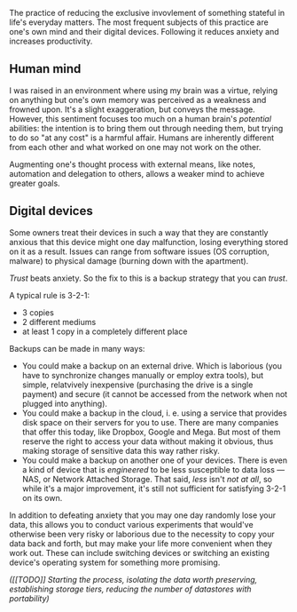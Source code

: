 ---
---

The practice of reducing the exclusive invovlement of something stateful in life's everyday matters. The most frequent subjects of this practice are one's own mind and their digital devices. Following it reduces anxiety and increases productivity.

## Human mind

I was raised in an environment where using my brain was a virtue, relying on anything but one's own memory was perceived as a weakness and frowned upon. It's a slight exaggeration, but conveys the message. However, this sentiment focuses too much on a human brain's *potential* abilities: the intention is to bring them out through needing them, but trying to do so "at any cost" is a harmful affair. Humans are inherently different from each other and what worked on one may not work on the other.

Augmenting one's thought process with external means, like notes, automation and delegation to others, allows a weaker mind to achieve greater goals.

## Digital devices

Some owners treat their devices in such a way that they are constantly anxious that this device might one day malfunction, losing everything stored on it as a result. Issues can range from software issues (OS corruption, malware) to physical damage (burning down with the apartment).

_Trust_ beats anxiety. So the fix to this is a backup strategy that you can _trust_.

A typical rule is 3-2-1:

* 3 copies
* 2 different mediums
* at least 1 copy in a completely different place

Backups can be made in many ways:

* You could make a backup on an external drive. Which is laborious (you have to synchronize changes manually or employ extra tools), but simple, relatvively inexpensive (purchasing the drive is a single payment) and secure (it cannot be accessed from the network when not plugged into anything).
* You could make a backup in the cloud, i. e. using a service that provides disk space on their servers for you to use. There are many companies that offer this today, like Dropbox, Google and Mega. But most of them reserve the right to access your data without making it obvious, thus making storage of sensitive data this way rather risky.
* You could make a backup on another one of your devices. There is even a kind of device that is _engineered_ to be less susceptible to data loss — NAS, or Network Attached Storage. That said, *less* isn't *not at all*, so while it's a major improvement, it's still not sufficient for satisfying 3-2-1 on its own.

In addition to defeating anxiety that you may one day randomly lose your data, this allows you to conduct various experiments that would've otherwise been very risky or laborious due to the necessity to copy your data back and forth, but may make your life more convenient when they work out. These can include switching devices or switching an existing device's operating system for something more promising.

_([[TODO]] Starting the process, isolating the data worth preserving, establishing storage tiers, reducing the number of datastores with portability)_
